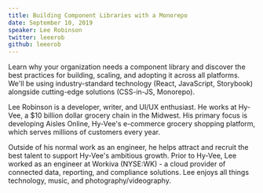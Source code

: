 ```yaml
---
title: Building Component Libraries with a Monorepo
date: September 10, 2019
speaker: Lee Robinson
twitter: leeerob
github: leeerob
---
```


Learn why your organization needs a component library and discover the best practices for building, scaling, and adopting it across all platforms. We'll be using industry-standard technology (React, JavaScript, Storybook) alongside cutting-edge solutions (CSS-in-JS, Monorepo).

Lee Robinson is a developer, writer, and UI/UX enthusiast. He works at Hy-Vee, a $10 billion dollar grocery chain in the Midwest. His primary focus is developing Aisles Online, Hy-Vee's e-commerce grocery shopping platform, which serves millions of customers every year.

Outside of his normal work as an engineer, he helps attract and recruit the best talent to support Hy-Vee's ambitious growth. Prior to Hy-Vee, Lee worked as an engineer at Workiva (NYSE:WK) - a cloud provider of connected data, reporting, and compliance solutions. Lee enjoys all things technology, music, and photography/videography.

